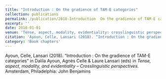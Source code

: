 ```yaml
---
title: "Introduction : On the gradience of TAM-E categories"
collection: publications
permalink: /publication/2018-Introduction  On the gradience of TAM-E categories
excerpt: ''
date: 2018-01-01
venue: 'Tense, aspect, modality, evidentiality: crosslinguistic perspectives'
citation: 'Ayoun, Celle, Lansari (2018). “Introduction : On the gradience of TAM-E categories” in Dalila Ayoun, Agnès Celle &amp; Laure Lansari (eds) in <i>Tense, aspect, modality, and evidentiality – Crosslinguistic perspectives.</i> Amsterdam, Philadelphia: John Benjamins'
category: 'Book chapters'
---
```

Ayoun, Celle, Lansari (2018). “Introduction : On the gradience of TAM-E categories” in Dalila Ayoun, Agnès Celle & Laure Lansari (eds) in <i>Tense, aspect, modality, and evidentiality – Crosslinguistic perspectives.</i> Amsterdam, Philadelphia: John Benjamins